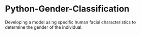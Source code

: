 # Python-Gender-Classification
Developing a model using specific human facial characteristics to determine the gender of the individual.
